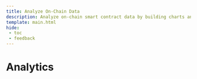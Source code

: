 ```yaml
---
title: Analyze On-Chain Data 
description: Analyze on-chain smart contract data by building charts and dashboards to visualize data and track metrics for Moonbeam and Moonriver.
template: main.html
hide: 
 - toc
 - feedback
---
```


<h1 class='subsection-title'>Analytics</h1>
<div class='subsection-wrapper'></div>
